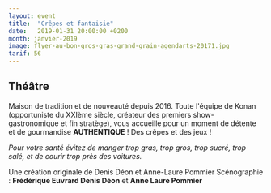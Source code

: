 ```yaml
---
layout: event
title:  "Crêpes et fantaisie"
date:   2019-01-31 20:00:00 +0200
month: janvier-2019
image: flyer-au-bon-gros-gras-grand-grain-agendarts-20171.jpg
tarif: 5€
---
```


## Théâtre  

Maison de tradition et de nouveauté depuis 2016. Toute l'équipe de Konan (opportuniste du XXIème siècle, créateur des premiers show-gastronomique et fin stratège), vous accueille pour un moment de détente et de gourmandise **AUTHENTIQUE** ! Des crêpes et des jeux ! 

*Pour votre santé évitez de manger trop gras, trop gros, trop sucré, trop salé, et de courir trop près des voitures.*  

Une création originale de Denis Déon et Anne-Laure Pommier Scénographie : **Frédérique Euvrard Denis Déon** et **Anne Laure Pommier**

